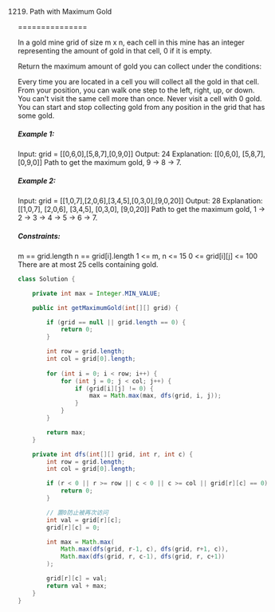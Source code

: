 1219. Path with Maximum Gold

===============

In a gold mine grid of size m x n, each cell in this mine has an integer representing the amount of gold in that cell, 0 if it is empty.

Return the maximum amount of gold you can collect under the conditions:

Every time you are located in a cell you will collect all the gold in that cell.
From your position, you can walk one step to the left, right, up, or down.
You can't visit the same cell more than once.
Never visit a cell with 0 gold.
You can start and stop collecting gold from any position in the grid that has some gold.

##### Example 1:

Input: grid = [[0,6,0],[5,8,7],[0,9,0]]
Output: 24
Explanation:
[[0,6,0],
 [5,8,7],
 [0,9,0]]
Path to get the maximum gold, 9 -> 8 -> 7.

##### Example 2:

Input: grid = [[1,0,7],[2,0,6],[3,4,5],[0,3,0],[9,0,20]]
Output: 28
Explanation:
[[1,0,7],
 [2,0,6],
 [3,4,5],
 [0,3,0],
 [9,0,20]]
Path to get the maximum gold, 1 -> 2 -> 3 -> 4 -> 5 -> 6 -> 7.

##### Constraints:

m == grid.length
n == grid[i].length
1 <= m, n <= 15
0 <= grid[i][j] <= 100
There are at most 25 cells containing gold.

```java
class Solution {

    private int max = Integer.MIN_VALUE;

    public int getMaximumGold(int[][] grid) {

        if (grid == null || grid.length == 0) {
            return 0;
        }

        int row = grid.length;
        int col = grid[0].length;
        
        for (int i = 0; i < row; i++) {
            for (int j = 0; j < col; j++) {
                if (grid[i][j] != 0) {
                    max = Math.max(max, dfs(grid, i, j));
                }
            }
        }

        return max;
    }

    private int dfs(int[][] grid, int r, int c) {
        int row = grid.length;
        int col = grid[0].length;

        if (r < 0 || r >= row || c < 0 || c >= col || grid[r][c] == 0) {
            return 0;
        }

        // 置0防止被再次访问
        int val = grid[r][c];
        grid[r][c] = 0;

        int max = Math.max(
            Math.max(dfs(grid, r-1, c), dfs(grid, r+1, c)),
            Math.max(dfs(grid, r, c-1), dfs(grid, r, c+1))
        );

        grid[r][c] = val;
        return val + max;
    }
}
```

